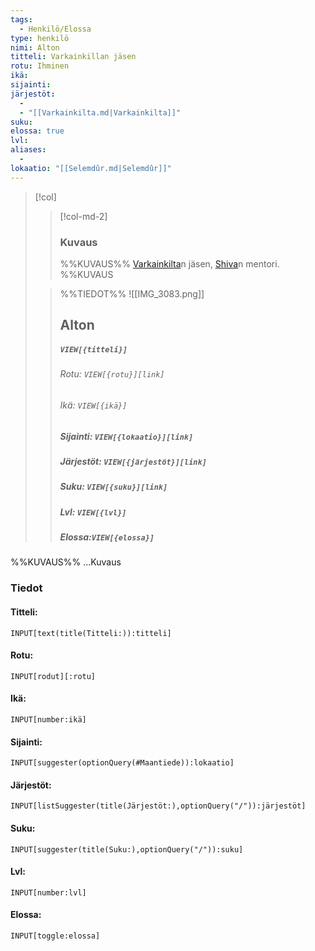 ```yaml
---
tags:
  - Henkilö/Elossa
type: henkilö
nimi: Alton
titteli: Varkainkillan jäsen
rotu: Ihminen
ikä: 
sijainti: 
järjestöt:
  - 
  - "[[Varkainkilta.md|Varkainkilta]]"
suku: 
elossa: true
lvl: 
aliases:
  - 
lokaatio: "[[Selemdûr.md|Selemdûr]]"
---
```

>[!col]
>>[!col-md-2]
>>### Kuvaus
>>%%KUVAUS%%
>>[Varkainkilta](Varkainkilta.md)n jäsen, [Shiva](Shiva.md)n mentori.
>>%%KUVAUS
>
>>%%TIEDOT%%
>>![[IMG_3083.png]]
>> ## Alton
>>##### *`VIEW[{titteli}]`*
>>###### Rotu: `VIEW[{rotu}][link]`
>>###### Ikä: `VIEW[{ikä}]`
>>##### Sijainti: `VIEW[{lokaatio}][link]`
>>##### Järjestöt: `VIEW[{järjestöt}][link]`
>>##### Suku: `VIEW[{suku}][link]`
>>##### Lvl: `VIEW[{lvl}]`
>>##### Elossa:`VIEW[{elossa}]`

%%KUVAUS%%
...Kuvaus


### Tiedot
#### Titteli: 
`INPUT[text(title(Titteli:)):titteli]`
#### Rotu:
`INPUT[rodut][:rotu]`
#### Ikä:
`INPUT[number:ikä]`
#### Sijainti:
`INPUT[suggester(optionQuery(#Maantiede)):lokaatio]`
#### Järjestöt:
```meta-bind
INPUT[listSuggester(title(Järjestöt:),optionQuery("/")):järjestöt]
```
#### Suku:
`INPUT[suggester(title(Suku:),optionQuery("/")):suku]`
#### Lvl:
`INPUT[number:lvl]`
#### Elossa:
`INPUT[toggle:elossa]`







